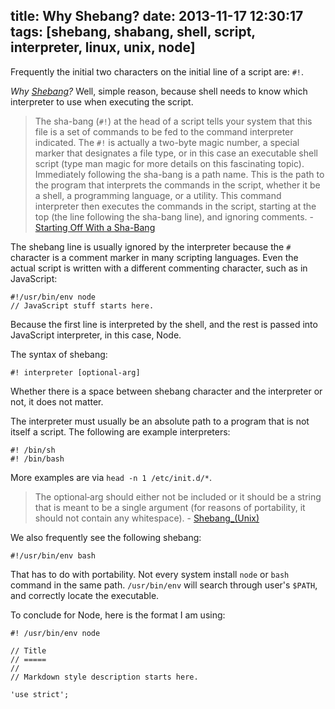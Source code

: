 title: Why Shebang?
date: 2013-11-17 12:30:17
tags: [shebang, shabang, shell, script, interpreter, linux, unix, node]
---

Frequently the initial two characters on the initial line of a script are: `#!`.

_Why [Shebang][]?_ Well, simple reason, because shell needs to know which interpreter to use when executing the script.

> The sha-bang (`#!`) at the head of a script tells your system that this file is a set of commands to be fed to the command interpreter indicated. The `#!` is actually a two-byte magic number, a special marker that designates a file type, or in this case an executable shell script (type man magic for more details on this fascinating topic). Immediately following the sha-bang is a path name. This is the path to the program that interprets the commands in the script, whether it be a shell, a programming language, or a utility. This command interpreter then executes the commands in the script, starting at the top (the line following the sha-bang line), and ignoring comments. - [Starting Off With a Sha-Bang][abs]

The shebang line is usually ignored by the interpreter because the `#` character is a comment marker in many scripting languages. Even the actual script is written with a different commenting character, such as in JavaScript:

```shell
#!/usr/bin/env node
// JavaScript stuff starts here.
```

Because the first line is interpreted by the shell, and the rest is passed into JavaScript interpreter, in this case, Node.

The syntax of shebang:

    #! interpreter [optional-arg]

Whether there is a space between shebang character and the interpreter or not, it does not matter.

The interpreter must usually be an absolute path to a program that is not itself a script. The following are example interpreters:

```shell
#! /bin/sh
#! /bin/bash
```

More examples are via `head -n 1 /etc/init.d/*`.

> The optional‑arg should either not be included or it should be a string that is meant to be a single argument (for reasons of portability, it should not contain any whitespace). - [Shebang_(Unix)][shebang]

We also frequently see the following shebang:

```shell
#!/usr/bin/env bash
```

That has to do with portability. Not every system install `node` or `bash` command in the same path. `/usr/bin/env` will search through user's `$PATH`, and correctly locate the executable.

To conclude for Node, here is the format I am using:

```shell
#! /usr/bin/env node

// Title
// =====
//
// Markdown style description starts here.

'use strict';
```

[shebang]: http://en.wikipedia.org/wiki/Shebang_(Unix)
[abs]: http://tldp.org/LDP/abs/html/sha-bang.html
